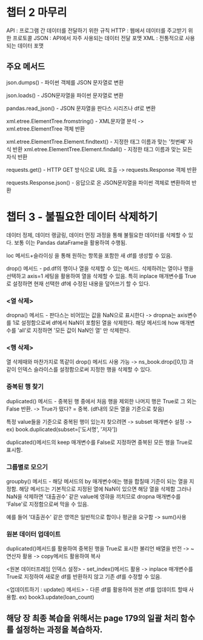 # 챕터 2 마무리
API : 프로그램 간 데이터를 전달하기 위한 규칙
HTTP : 웹에서 데이터를 주고받기 위한 프로토콜
JSON : API에서 자주 사용되는 데이터 전달 포맷
XML : 전통적으로 사용되는 데이터 포맷

## 주요 메서드
json.dumps() - 파이썬 객체를 JSON 문자열로 변환

json.loads() - JSON문자열을 파이썬 문자열로 변환

pandas.read_json() - JSON 문자열을 판다스 시리즈나 df로 변환

xml.etree.ElementTree.fromstring() - XML문자열 분석 -> xml.etree.ElementTree 객체 반환

xml.etree.ElementTree.Element.findtext() - 지정한 태그 이름과 맞는 '첫번째' 자식 반환
xml.etree.ElementTree.Element.findall() - 지정한 태그 이름과 맞는 모든 자식 반환

requests.get() - HTTP GET 방식으로 URL 호출 -> requests.Response 객체 반환

requests.Response.json() - 응답으로 온 JSON문자열을 파이썬 객체로 변환하여 반환

# 챕터 3 - 불필요한 데이터 삭제하기
데이터 정제, 데이터 랭글링, 데이터 먼징 과정을 통해 불필요한 데이터를 삭제할 수 있다.
보통 이는 Pandas dataFrame을 활용하여 수행됨.

loc 메서드+슬라이싱 을 통해 원하는 항목을 포함한 새 df를 생성할 수 있음.

drop() 메서드  - pd.df의 행이나 열을 삭제할 수 있는 메서드. 삭제하려는 열이나 행을 선택하고 axis=1 세팅을 활용하여 열을 삭제할 수 있음.
특히 inplace 매개변수를 True로 설정하면 현재 선택한 df에 수정된 내용을 덮어쓰기 할 수 있다.

### <열 삭제>

dropna() 메서드 - 판다스는 비어있는 값을 NaN으로 표시한다 -> dropna는 axis변수를 1로 설정함으로써 df에서 NaN이 포함된 열을 삭제한다.
해당 메서드에 how 매개변수를 'all'로 지정하면 '모든 값이 NaN인 열' 만 삭제한다.

### <행 삭제>

열 삭제때와 마찬가지로 똑같이 drop() 메서드 사용 가능 -> ns_book.drop([0,1]) 과 같이 인덱스 슬라이스를 설정함으로써 지정한 행을 삭제할 수 있다.

### 중복된 행 찾기

duplicated() 메서드 - 중복된 행 중에서 처음 행을 제외한 나머지 행은 True로 그 외는 False 반환. -> True가 떴다? = 중복. (df내의 모든 열을 기준으로 찾음)

특정 value들을 기준으로 중복된 행이 있는지 찾으려면 -> subset 매개변수 설정 -> ex) book.duplicated(subset=['도서명', '저자'])

duplicated()메서드의 keep 매개변수를 False로 지정하면 중복된 모든 행을 True로 표시함.

### 그룹별로 모으기
groupby() 메서드 - 해당 메서드의 by 매개변수에는 행을 합칠때 기준이 되는 열을 지정함. 해당 메서드는 기본적으로 지정된 열에 NaN이 있으면 해당 열을 삭제함 
그러나 NaN을 삭제하면 '대출권수' 같은 value에 영햐을 끼치므로 dropna 매개변수를 'False'로 지정함으로써 막을 수 있음.

예를 들어 '대출권수' 같은 영역은 일반적으로 합이나 평균을 요구함 -> sum()사용

### 원본 데이터 업데이트
duplicated()메서드를 활용하여 중복된 행을 True로 표시한 불리언 배열을 반전 -> ~ 연산자 활용 -> copy메서드 활용하여 복사

<원본 데이터프레임 인덱스 설정> - 
set_index()메서드 활용 -> inplace 매개변수를 True로 지정하여 새로운 df를 반환하지 않고 기존 df를 수정할 수 있음.

<업데이트하기 : update() 메서드> - 다른 df를 활용하여 원본 df를 업데이트 할때 사용함. ex) book3.update(loan_count)

## 해당 장 최종 복습을 위해서는 page 179의 일괄 처리 함수를 설정하는 과정을 복습하자.

